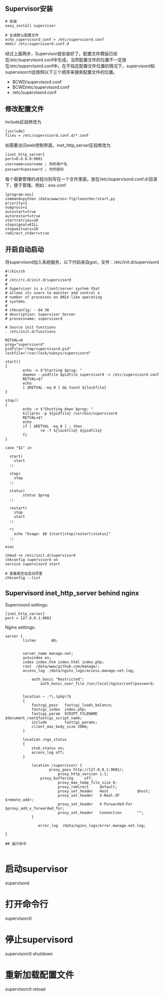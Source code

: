 ## Supervisor安装

```shell
# 安装
easy_install supervisor

# 生成默认配置文件
echo_supervisord_conf > /etc/supervisord.conf
mkdir /etc/supervisord.conf.d
```


经过上面两步，Supervisor就安装好了。配置文件模版已经在/etc/supervisord.conf中生成。当然配置文件的位置不一定放在/etc/supervisord.conf中。在不指定配置文件位置的情况下，supervisord和supervisorctl会按照以下三个顺序来搜索配置文件的位置。

- $CWD/supervisord.conf
- $CWD/etc/supervisord.conf
- /etc/supervisord.conf

## 修改配置文件

include区段修改为

```
[include]
files = /etc/supervisord.conf.d/*.conf
```

如需要访问web控制界面，inet_http_server区段修改为

```
[inet_http_server]
port=0.0.0.0:9001
username=username ; 你的用户名
password=password ; 你的密码
```

每个需要管理的进程分别写在一个文件里面，放在/etc/supervisord.conf.d/目录下，便于管理。例如：oos.conf

```
[program:oos]
command=python /data/www/oss-ftp/launcher/start.py
priority=1
numprocs=1
autostart=true
autorestart=true
startretries=10
stopsignal=KILL
stopwaitsecs=10
redirect_stderr=true
```

## 开启自动启动

将supervisord加入系统服务，以下代码来自gist，文件：/etc/init.d/supervisord

```
#!/bin/sh
#
# /etc/rc.d/init.d/supervisord
#
# Supervisor is a client/server system that
# allows its users to monitor and control a
# number of processes on UNIX-like operating
# systems.
#
# chkconfig: - 64 36
# description: Supervisor Server
# processname: supervisord

# Source init functions
. /etc/init.d/functions

RETVAL=0
prog="supervisord"
pidfile="/tmp/supervisord.pid"
lockfile="/var/lock/subsys/supervisord"

start()
{
        echo -n $"Starting $prog: "
        daemon --pidfile $pidfile supervisord -c /etc/supervisord.conf
        RETVAL=$?
        echo
        [ $RETVAL -eq 0 ] && touch ${lockfile}
}

stop()
{
        echo -n $"Shutting down $prog: "
        killproc -p ${pidfile} /usr/bin/supervisord
        RETVAL=$?
        echo
        if [ $RETVAL -eq 0 ] ; then
                rm -f ${lockfile} ${pidfile}
        fi
}

case "$1" in

  start)
    start
  ;;

  stop)
    stop
  ;;

  status)
        status $prog
  ;;

  restart)
    stop
    start
  ;;

  *)
    echo "Usage: $0 {start|stop|restart|status}"
  ;;

esac
```

```
chmod +x /etc/init.d/supervisord
chkconfig supervisord on
service supervisord start

# 查看是否在启动项里
chkconfig --list
```

## Supervisord inet_http_server behind nginx

Supervisord settings:

```
[inet_http_server]
port = 127.0.0.1:9001
```

Nginx settings:
```
server {
		listen       80;
	

		server_name manage.net;
		autoindex on;
		index index.htm index.html index.php;
		root  /data/www/github.com/manage/;
		access_log  /data/nginx_logs/access.manage.net.log;
		
	        auth_basic "Restricted";
       	        auth_basic_user_file /usr/local/nginx/conf/password;
		

		location ~ .*\.(php)?$
		{
			fastcgi_pass   fastcgi_loads_balance;
			fastcgi_index  index.php;
			fastcgi_param  SCRIPT_FILENAME   $document_root$fastcgi_script_name;
			include        fastcgi_params;
			client_max_body_size 200m;
		}
	
		location /ngx_status
		{
			stub_status on;
			access_log off;
		}
		
	        location /supervisor/ {
	                proxy_pass http://127.0.0.1:9001/;
                        proxy_http_version 1.1;
		        proxy_buffering     off;
                        proxy_max_temp_file_size 0;
                        proxy_redirect     default;
                        proxy_set_header   Host             $host;
                        proxy_set_header   X-Real-IP        $remote_addr;
                        proxy_set_header   X-Forwarded-For  $proxy_add_x_forwarded_for;
                        proxy_set_header   Connection       "";
	        }

               error_log  /data/nginx_logs/error.manage.net.log;

}

## 运行命令


```
# 启动supervisor
supervisord

# 打开命令行
supervisorctl

# 停止supervisord     
supervisorctl shutdown

# 重新加载配置文件
supervisorctl reload
```
